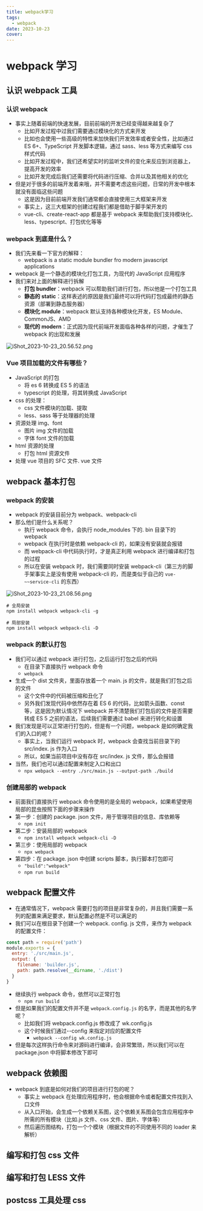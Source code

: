 ```yaml
---
title: webpack学习
tags:
  - webpack
date: 2023-10-23
cover:
---
```


# webpack 学习

## 认识 webpack 工具

### 认识 webpack

- 事实上随着前端的快速发展，目前前端的开发已经变得越来越复杂了
  - 比如开发过程中过我们需要通过模块化的方式来开发
  - 比如也会使用一些高级的特性来加快我们开发效率或者安全性，比如通过 ES 6+、TypeScript 开发脚本逻辑，通过 sass、less 等方式来编写 css 样式代码
  - 比如开发过程中，我们还希望实时的监听文件的变化来反应到浏览器上，提高开发的效率
  - 比如开发完成后我们还需要将代码进行压缩、合并以及其他相关的优化
- 但是对于很多的前端开发着来哦，并不需要考虑这些问题，日常的开发中根本就没有面临这些问题
  - 这是因为目前前端开发我们通常都会直接使用三大框架来开发
  - 事实上，这三大框架的创建过程我们都是借助于脚手架开发的
  - vue-cli、create-react-app 都是基于 webpack 来帮助我们支持模块化、less、typescript、打包优化等等

### webpack 到底是什么？

- 我们先来看一下官方的解释：
  - webpack is a static module bundler fro modern javascript applications
- webpack 是一个静态的模块化打包工具，为现代的 JavaScript 应用程序
- 我们来对上面的解释进行拆解
  - **打包 bundler**：webpack 可以帮助我们进行打包，所以他是一个打包工具
  - **静态的 static**：这样表述的原因是我们最终可以将代码打包成最终的静态资源（部署到静态服务器）
  - **模块化 module**：webpack 默认支持各种模块化开发，ES Module、CommonJS、AMD
  - **现代的 modern**：正式因为现代前端开发面临各种各样的问题，才催生了 webpack 的出现和发展

![iShot_2023-10-23_20.56.52.png](https://s2.loli.net/2023/10/23/VhQMO3sBZ2Iwadr.png)

### Vue 项目加载的文件有哪些？

- JavaScript 的打包
  - 将 es 6 转换成 ES 5 的语法
  - typescript 的处理，将其转换成 JavaScript
- css 的处理：
  - css 文件模块的加载、提取
  - less、sass 等于处理器的处理
- 资源处理 img、font
  - 图片 img 文件的加载
  - 字体 font 文件的加载
- html 资源的处理
  - 打包 html 资源文件
- 处理 vue 项目的 SFC 文件. vue 文件

## webpack 基本打包

### webpack 的安装

- webpack 的安装目前分为 webpack、webpack-cli
- 那么他们是什么关系呢？
  - 执行 webpack 命令，会执行 node_modules 下的. bin 目录下的 webpack
  - webpack 在执行时是依赖 webpack-cli 的，如果没有安装就会报错
  - 而 webpack-cli 中代码执行时，才是真正利用 webpack 进行编译和打包的过程
  - 所以在安装 webpack 时，我们需要同时安装 webpack-cli（第三方的脚手架事实上是没有使用 webpack-cli 的，而是类似于自己的 `vue-~~service-cli` 的东西）

![iShot_2023-10-23_21.08.56.png](https://s2.loli.net/2023/10/23/zpMIfGNjkxUwmAQ.png)

```shell
# 全局安装
npm install webpack webpack-cli -g

# 局部安装
npm install webpack webpack-cli -D
```

### webpack 的默认打包

- 我们可以通过 webpack 进行打包，之后运行打包之后的代码
  - 在目录下直接执行 webpack 命令
  - `webpack`
- 生成一个 dist 文件夹，里面存放着一个 main. js 的文件，就是我们打包之后的文件
  - 这个文件中的代码被压缩和丑化了
  - 另外我们发现代码中依然存在着 ES 6 的代码，比如箭头函数、const 等，这是因为默认情况下 webpack 并不清楚我们打包后的文件是否需要转成 ES 5 之前的语法，后续我们需要通过 babel 来进行转化和设置
- 我们发现是可以正常进行打包的，但是有一个问题，webpack 是如何确定我们的入口的呢？
  - 事实上，当我们运行 webpack 时，webpack 会查找当前目录下的 src/index. js 作为入口
  - 所以，如果当前项目中没有存在 src/index. js 文件，那么会报错
- 当然，我们也可以通过配置来制定入口和出口
  - `npx webpack --entry ./src/main.js --output-path ./build`

### 创建局部的 webpack

- 前面我们直接执行 webpack 命令使用的是全局的 webpack，如果希望使用局部的昆虫按照下面的步骤来操作
- 第一步：创建的 package. json 文件，用于管理项目的信息、库依赖等
  - `npm init`
- 第二步：安装局部的 webpack
  - `npm install webpack webpack-cli -D`
- 第三步：使用局部的 webpack
  - `npx webpack`
- 第四步：在 package. json 中创建 scripts 脚本，执行脚本打包即可
  - `"build":"webpack"`
  - `npm run build`

## webpack 配置文件

- 在通常情况下，webpack 需要打包的项目是非常复杂的，并且我们需要一系列的配置来满足要求，默认配置必然是不可以满足的
- 我们可以在根目录下创建一个 webpack. config. js 文件，来作为 webpack 的配置文件：

```js
const path = require('path')
module.exports = {
  entry: './src/main.js',
  output: {
    filename: 'builder.js',
    path: path.resolve(__dirname, './dist')
  }
}
```

- 继续执行 webpack 命令，依然可以正常打包
  - `npm run build`
- 但是如果我们的配置文件并不是 `webpack.config.js` 的名字，而是其他的名字呢？
  - 比如我们将 webpack.config.js 修改成了 wk.config.js
  - 这个时候我们通过--config 来指定对应的配置文件
    - `webpack --config wk.config.js`
- 但是每次这样执行命令来对源码进行编译，会非常繁琐，所以我们可以在 package.json 中将脚本修改下即可

## webpack 依赖图

- webpack 到底是如何对我们的项目进行打包的呢？
  - 事实上 webpack 在处理应用程序时，他会根据命令或者配置文件找到入口文件
  - 从入口开始，会生成一个依赖关系图，这个依赖关系图会包含应用程序中所需的所有模块（比如.js 文件、css 文件、图片、字体等）
  - 然后遍历图结构，打包一个个模块（根据文件的不同使用不同的 loader 来解析）

## 编写和打包 css 文件

## 编写和打包 LESS 文件

## postcss 工具处理 css
